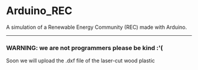 # Arduino_REC
A simulation of a Renewable Energy Community (REC) made with Arduino.
***

### WARNING: we are not programmers please be kind :'(

Soon we will upload the .dxf file of the laser-cut wood plastic

